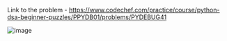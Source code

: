 Link to the problem - https://www.codechef.com/practice/course/python-dsa-beginner-puzzles/PPYDB01/problems/PYDEBUG41


![image](https://github.com/Haleshot/Competitive-Programming/assets/57552973/97793631-92cd-47a5-aab4-a4aa30a500a8)
